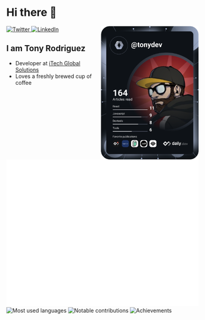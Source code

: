 # Hi there 👋

<div align="left">
  <a href="https://twitter.com/tonydev_">
    <img
      src="https://img.shields.io/twitter/follow/tonydev_?label=Twitter&logo=twitter&style=flat-square&color=1da1f2&logoColor=ffffff"
      alt="Twitter"
    />
  </a>
  <a href="https://www.linkedin.com/in/tonyrodz/">
    <img
      src="https://img.shields.io/static/v1?logo=linkedin&style=flat-square&color=0072b1&label=LinkedIn&message=%E2%98%86"
      alt="LinkedIn"
    />
  </a>

  <a href="https://api.daily.dev/get?r=tonydev" target="_blank">
    <img
      width="256"
      align="right"
      src="https://github.com/tony3fk/tony3fk/blob/main/devcard.svg"
    />
  </a>
</div>

## I am Tony Rodriguez

- Developer at [iTech Global Solutions](https://itechglobal.solutions/)
- Loves a freshly brewed cup of coffee

![Metrics](https://raw.githubusercontent.com/tony3fk/tony3fk/github-metrics/github-metrics.svg)
![Most used languages](https://raw.githubusercontent.com/tony3fk/tony3fk/github-metrics/language.svg)
![Notable contributions](https://raw.githubusercontent.com/tony3fk/tony3fk/github-metrics/notable.svg)
![Achievements](https://raw.githubusercontent.com/tony3fk/tony3fk/github-metrics/achievements.svg)






<!--### I'm Tony. I'm a Web Developer.
<hr>

- 🔭 MERN stack dev.
- Actually working in a GitLab project.

<hr>
<div>
  

   <a href="https://www.linkedin.com/in/tonyrodz/" rel="nofollow">
    <img src="https://upload.wikimedia.org/wikipedia/commons/c/ca/LinkedIn_logo_initials.png" alt="Linkedin" title="Linkedin" style="width:23%;">
  </a>
  <img src="https://i.pinimg.com/originals/21/11/61/21116158daaeb1459b4ec0758505e1ad.gif" alt="Girl in a jacket" width="300" height="230">

  <a href="https://www.instagram.com/t0nydev_/" rel="nofollow">
    <img src="https://elmorotavern.com/wp-content/uploads/2014/06/instagram-icon-32x32-1.png" alt="Instagram" title="Instagram" style="width:50;">
  </a> 
</div>-->


<!--
**tony3fk/tony3fk** is a ✨ _special_ ✨ repository because its `README.md` (this file) appears on your GitHub profile.

Here are some ideas to get you started:


- 👯 I’m looking to collaborate on designers || other programmers.
- 📫 How to reach me: 
- 🤔 I’m looking for help with ...
- 💬 Ask me about ...
- 😄 Pronouns: ...
- ⚡ Fun fact: ...
-->



